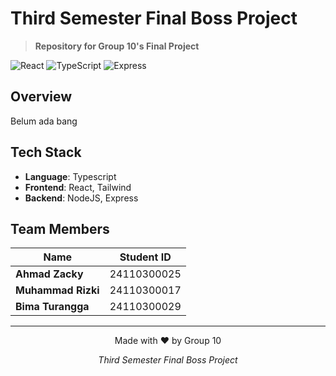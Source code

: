 # Third Semester Final Boss Project

> **Repository for Group 10's Final Project**

![React](https://img.shields.io/badge/React-19.1.1-61DAFB?style=flat-square&logo=react&logoColor=white)
![TypeScript](https://img.shields.io/badge/TypeScript-5.8.3-3178C6?style=flat-square&logo=typescript&logoColor=white)
![Express](https://img.shields.io/badge/Express-5.1.0-000000?style=flat-square&logo=express&logoColor=white)

## Overview

Belum ada bang

## Tech Stack

- **Language**: Typescript
- **Frontend**: React, Tailwind
- **Backend**: NodeJS, Express

## Team Members

| Name | Student ID |
|------|------------|
| **Ahmad Zacky** | 24110300025
| **Muhammad Rizki** | 24110300017
| **Bima Turangga** | 24110300029

---

<div align="center">
  <p>Made with ❤️ by Group 10</p>
  <p><em>Third Semester Final Boss Project</em></p>
</div>
